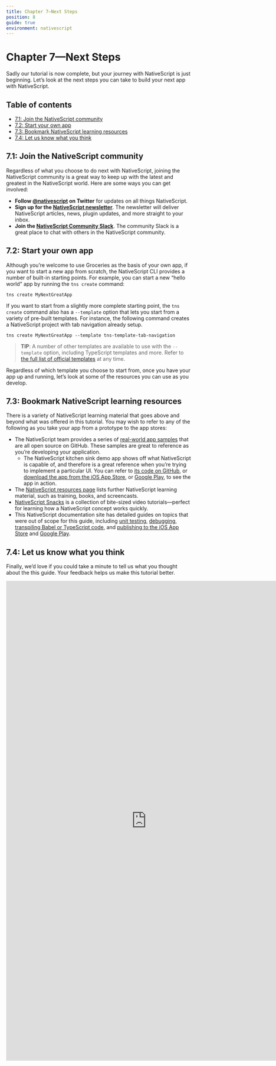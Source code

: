 ```yaml
---
title: Chapter 7—Next Steps
position: 8
guide: true
environment: nativescript
---
```


# Chapter 7—Next Steps

Sadly our tutorial is now complete, but your journey with NativeScript is just beginning. Let’s look at the next steps you can take to build your next app with NativeScript.

## Table of contents

- [7.1: Join the NativeScript community](#71-join-the-nativescript-community)
- [7.2: Start your own app](#72-start-your-own-app)
- [7.3: Bookmark NativeScript learning resources](#73-bookmark-nativescript-learning-resources)
- [7.4: Let us know what you think](#74-let-us-know-what-you-think)

## 7.1: Join the NativeScript community

Regardless of what you choose to do next with NativeScript, joining the NativeScript community is a great way to keep up with the latest and greatest in the NativeScript world. Here are some ways you can get involved:

- **Follow [@nativescript](https://twitter.com/nativescript) on Twitter** for updates on all things NativeScript.
- **Sign up for the [NativeScript newsletter](https://www.nativescript.org/nativescript-newsletter)**. The newsletter will deliver NativeScript articles, news, plugin updates, and more straight to your inbox.
- **Join the [NativeScript Community Slack](http://developer.telerik.com/wp-login.php?action=slack-invitation)**. The community Slack is a great place to chat with others in the NativeScript community.

## 7.2: Start your own app

Although you’re welcome to use Groceries as the basis of your own app, if you want to start a new app from scratch, the NativeScript CLI provides a number of built-in starting points. For example, you can start a new “hello world” app by running the `tns create` command:

```
tns create MyNextGreatApp
```

If you want to start from a slightly more complete starting point, the `tns create` command also has a `--template` option that lets you start from a variety of pre-built templates. For instance, the following command creates a NativeScript project with tab navigation already setup.

```
tns create MyNextGreatApp --template tns-template-tab-navigation
```

> **TIP**: A number of other templates are available to use with the `--template` option, including TypeScript templates and more. Refer to [the full list of official templates](https://www.tjvantoll.com/2016/02/22/creating-nativescript-templates/) at any time.

Regardless of which template you choose to start from, once you have your app up and running, let’s look at some of the resources you can use as you develop.

## 7.3: Bookmark NativeScript learning resources

There is a variety of NativeScript learning material that goes above and beyond what was offered in this tutorial. You may wish to refer to any of the following as you take your app from a prototype to the app stores:

- The NativeScript team provides a series of [real-world app samples](https://www.nativescript.org/app-samples-with-code) that are all open source on GitHub. These samples are great to reference as you’re developing your application.
    - The NativeScript kitchen sink demo app shows off what NativeScript is capable of, and therefore is a great reference when you’re trying to implement a particular UI. You can refer to [its code on GitHub](https://github.com/NativeScript/nativescript-marketplace-demo), or [download the app from the iOS App Store](https://itunes.apple.com/us/app/examples-nativescript/id1046772499?ls=1&mt=8), or [Google Play](https://play.google.com/store/apps/details?id=org.nativescript.nativescriptmarketplacedemo&amp;hl=en), to see the app in action. 
- The [NativeScript resources page](https://www.nativescript.org/resources) lists further NativeScript learning material, such as training, books, and screencasts.
- [NativeScript Snacks](http://www.nativescriptsnacks.com/) is a collection of bite-sized video tutorials—perfect for learning how a NativeScript concept works quickly.
- This NativeScript documentation site has detailed guides on topics that were out of scope for this guide, including [unit testing](http://docs.nativescript.org/core-concepts/testing), [debugging](http://docs.nativescript.org/core-concepts/debugging), [transpiling Babel or TypeScript code](http://docs.nativescript.org/core-concepts/transpilers), and [publishing to the iOS App Store](http://docs.nativescript.org/core-concepts/publishing-ios-apps) and [Google Play](http://docs.nativescript.org/core-concepts/publishing-android-apps).

## 7.4: Let us know what you think

Finally, we’d love if you could take a minute to tell us what you thought about the this guide. Your feedback helps us make this tutorial better.

<iframe src="https://docs.google.com/a/telerik.com/forms/d/1mT1dvvRfdxYLeRsbdi5aqfOIfHU6IJ1PrraX5xVsa_k/viewform?embedded=true" width="760" height="1300" frameborder="0" marginheight="0" marginwidth="0">Loading...</iframe>

